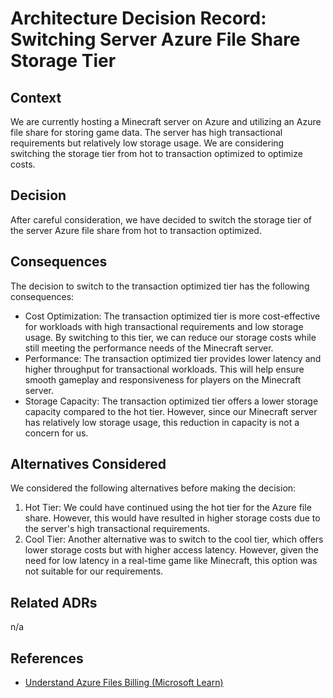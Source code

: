 # Architecture Decision Record: Switching Server Azure File Share Storage Tier

## Context

We are currently hosting a Minecraft server on Azure and utilizing an Azure file share for storing game data. The server has high transactional requirements but relatively low storage usage. We are considering switching the storage tier from hot to transaction optimized to optimize costs.

## Decision

After careful consideration, we have decided to switch the storage tier of the server Azure file share from hot to transaction optimized.

## Consequences

The decision to switch to the transaction optimized tier has the following consequences:

- Cost Optimization: The transaction optimized tier is more cost-effective for workloads with high transactional requirements and low storage usage. By switching to this tier, we can reduce our storage costs while still meeting the performance needs of the Minecraft server.
- Performance: The transaction optimized tier provides lower latency and higher throughput for transactional workloads. This will help ensure smooth gameplay and responsiveness for players on the Minecraft server.
- Storage Capacity: The transaction optimized tier offers a lower storage capacity compared to the hot tier. However, since our Minecraft server has relatively low storage usage, this reduction in capacity is not a concern for us.

## Alternatives Considered

We considered the following alternatives before making the decision:

1. Hot Tier: We could have continued using the hot tier for the Azure file share. However, this would have resulted in higher storage costs due to the server's high transactional requirements.
2. Cool Tier: Another alternative was to switch to the cool tier, which offers lower storage costs but with higher access latency. However, given the need for low latency in a real-time game like Minecraft, this option was not suitable for our requirements.

## Related ADRs

n/a

## References

- [Understand Azure Files Billing (Microsoft Learn)](https://learn.microsoft.com/en-us/azure/storage/files/understanding-billing)